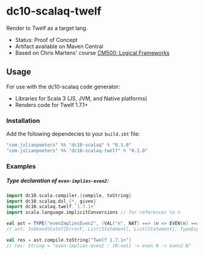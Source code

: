# dc10-scalaq-twelf
Render to Twelf as a target lang.
 - Status: Proof of Concept
 - Artifact available on Maven Central
 - Based on Chris Martens' course [CM500: Logical Frameworks](https://github.com/chrisamaphone/lf-class)

## Usage
For use with the dc10-scalaq code generator:
 - Libraries for Scala 3 (JS, JVM, and Native platforms)
 - Renders code for Twelf 1.7.1+

### Installation

Add the following dependecies to your `build.sbt` file:

```scala
"com.julianpeeters" %% "dc10-scalaq" % "0.1.0"
"com.julianpeeters" %% "dc10-scalaq-twelf" % "0.1.0"
```

### Examples

##### Type declaration of `even-implies-even2`:

```scala
import dc10.scala.compiler.{compile, toString}
import dc10.scalaq.dsl.{*, given}
import dc10.scalaq.twelf.`1.7.1+`
import scala.language.implicitConversions // for references to n

val ast = TYPE("evenImpliesEven2", (VAL("n", NAT) ==> (n => EVEN(n) ==> EVEN2(n))))
// ast: IndexedStateT[ErrorF, List[Statement], List[Statement], TypeExpr[Function1[Nat, Function1[Even, Even2]], Nat]] = cats.data.IndexedStateT@61be529b

val res = ast.compile.toString["Twelf 1.7.1+"]
// res: String = "even-implies-even2 : {N:nat} -> even N -> even2 N"
```